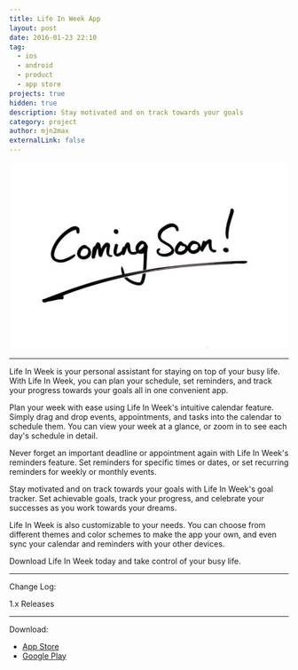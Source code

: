 ```yaml
---
title: Life In Week App
layout: post
date: 2016-01-23 22:10
tag:
  - ios
  - android
  - product
  - app store
projects: true
hidden: true
description: Stay motivated and on track towards your goals
category: project
author: mjn2max
externalLink: false
---
```


![Screenshot](../assets/images/coming-soon.jpg)

---

Life In Week is your personal assistant for staying on top of your busy life. With Life In Week, you can plan your schedule, set reminders, and track your progress towards your goals all in one convenient app.

Plan your week with ease using Life In Week's intuitive calendar feature. Simply drag and drop events, appointments, and tasks into the calendar to schedule them. You can view your week at a glance, or zoom in to see each day's schedule in detail.

Never forget an important deadline or appointment again with Life In Week's reminders feature. Set reminders for specific times or dates, or set recurring reminders for weekly or monthly events.

Stay motivated and on track towards your goals with Life In Week's goal tracker. Set achievable goals, track your progress, and celebrate your successes as you work towards your dreams.

Life In Week is also customizable to your needs. You can choose from different themes and color schemes to make the app your own, and even sync your calendar and reminders with your other devices.

Download Life In Week today and take control of your busy life.

---

Change Log:

1.x Releases

---

Download:

- [App Store](https://mjn2max.github.io/life-in-week-app)
- [Google Play](https://mjn2max.github.io/life-in-week-app)
